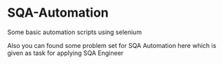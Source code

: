 # SQA-Automation
Some basic automation scripts using selenium 

Also you can found some  problem set for SQA Automation here which  is given as task for applying SQA Engineer
